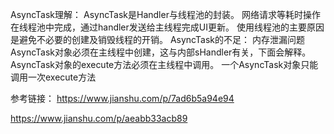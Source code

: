 
AsyncTask理解：
AsyncTask是Handler与线程池的封装。
网络请求等耗时操作在线程池中完成，通过handler发送给主线程完成UI更新。
使用线程池的主要原因是避免不必要的创建及销毁线程的开销。
AsyncTask的不足：
内存泄漏问题
AsyncTask对象必须在主线程中创建，这与内部sHandler有关，下面会解释。
AsyncTask对象的execute方法必须在主线程中调用。
一个AsyncTask对象只能调用一次execute方法

参考链接：
https://www.jianshu.com/p/7ad6b5a94e94

https://www.jianshu.com/p/aeabb33acb89
